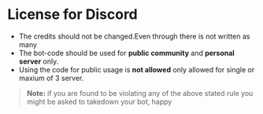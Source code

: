 # License for Discord

- The credits should not be changed.Even through there is not written as many
- The bot-code should be used for **public community** and **personal server** only.
- Using the code for public usage is **not allowed** only allowed for single or maxium of 3 server.

> **Note:** if you are found to be violating any of the above stated rule you might be asked to takedown your bot, happy
